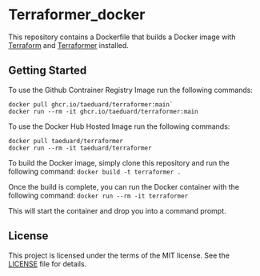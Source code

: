 # Terraformer_docker

This repository contains a Dockerfile that builds a Docker image with [Terraform](https://github.com/hashicorp/terraform) and [Terraformer](https://github.com/GoogleCloudPlatform/terraformer) installed.

## Getting Started

To use the Github Contrainer Registry Image run the following commands:

```
docker pull ghcr.io/taeduard/terraformer:main`
docker run --rm -it ghcr.io/taeduard/terraformer:main
```


To use the Docker Hub Hosted Image run the following commands:

```
docker pull taeduard/terraformer
docker run --rm -it taeduard/terraformer
```


To build the Docker image, simply clone this repository and run the following command:
`docker build -t terraformer .`


Once the build is complete, you can run the Docker container with the following command:
`docker run --rm -it terraformer`

This will start the container and drop you into a command prompt.

## License

This project is licensed under the terms of the MIT license. See the [LICENSE](./LICENSE) file for details.
